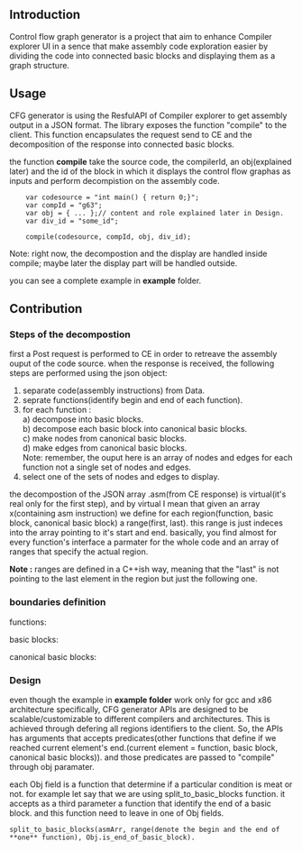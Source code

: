 Introduction
-----------

Control flow graph generator is a project that aim to  enhance Compiler explorer UI in a sence that make assembly
code exploration easier by dividing the code into connected basic blocks and displaying them as a graph structure.


## Usage ##

CFG generator is using the ResfulAPI of Compiler explorer to get assembly output in a JSON format.
The library exposes the function "compile" to the client. This function encapsulates the request send to CE and the
decomposition of the response into connected basic blocks.

the function **compile** take the source code, the compilerId, an obj(explained later) and the id of the block in which
it displays the control flow graphas as inputs and perform decompistion on the assembly code.

```JS
    var codesource = "int main() { return 0;}";
    var compId = "g63";
    var obj = { ... };// content and role explained later in Design.
    var div_id = "some_id";

    compile(codesource, compId, obj, div_id);
```
Note: right now, the decompostion and the display are handled inside compile; maybe later the display part will be handled
outside.

you can see a complete example in **example** folder.


## Contribution

### Steps of the decompostion

first a Post request is performed to CE in order to retreave the assembly ouput of the code source.
when the response is received, the following steps are performed using the json object:

1) separate code(assembly instructions) from Data.
2) seprate functions(identify begin and end of each function).
3) for each function :<br>
   a) decompose into basic blocks.<br>
   b) decompose each basic block  into canonical basic blocks.<br>
   c) make nodes from canonical basic blocks.<br>
   d) make edges from canonical basic blocks.<br>
  Note: remember, the ouput here is  an array of nodes and edges for each function not a single set of nodes and edges.<br>
4) select one of the sets of nodes and edges to display.


the decompostion of the JSON array .asm(from CE response) is virtual(it's real only for the first step), and by virtual I mean
that given an array x(containing asm instruction) we define for each region(function, basic block, canonical basic block) a range(first, last).
this range is just indeces into the array pointing to it's start and end. basically, you find almost for every function's interface
a parmater for the whole code and an array of ranges that specify the actual region.


**Note :** ranges are defined in a C++ish way, meaning that the "last" is not pointing to the last element in the region but
           just the following one.


### boundaries definition
functions:

basic blocks:

canonical basic blocks:





### Design  ###

even though the example in **example folder** work only for gcc and x86 architecture specifically, CFG generator APIs are
designed to be scalable/customizable to different compilers and architectures. This is achieved through defering all regions
identifiers to the client. So, the APIs has arguments that accepts predicates(other functions that define if we reached
current element's end.(current element = function, basic block, canonical basic blocks)). and those predicates are passed
to "compile" through obj paramater.

each Obj field is a function that determine if a particular condition is meat or not. for example let say that we are using
split_to_basic_blocks function. it accepts as a third parameter a function that identify  the end of a basic block. and this
function need to leave in one of Obj fields.

```JS
split_to_basic_blocks(asmArr, range(denote the begin and the end of **one** function), Obj.is_end_of_basic_block).
```





